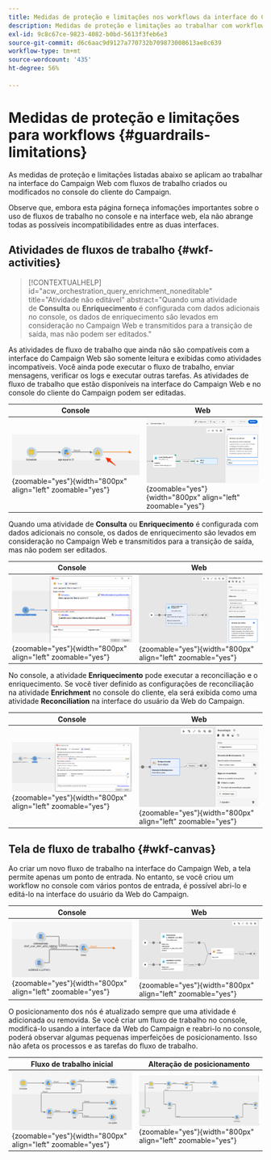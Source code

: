 ```yaml
---
title: Medidas de proteção e limitações nos workflows da interface do Campaign Web
description: Medidas de proteção e limitações ao trabalhar com workflows na interface do Campaign Web
exl-id: 9c8c67ce-9823-4082-b0bd-5613f3feb6e3
source-git-commit: d6c6aac9d9127a770732b709873008613ae8c639
workflow-type: tm+mt
source-wordcount: '435'
ht-degree: 56%

---
```


# Medidas de proteção e limitações para workflows {#guardrails-limitations}

As medidas de proteção e limitações listadas abaixo se aplicam ao trabalhar na interface do Campaign Web com fluxos de trabalho criados ou modificados no console do cliente do Campaign.

Observe que, embora esta página forneça infomações importantes sobre o uso de fluxos de trabalho no console e na interface web, ela não abrange todas as possíveis incompatibilidades entre as duas interfaces.

## Atividades de fluxos de trabalho {#wkf-activities}

>[!CONTEXTUALHELP]
>id="acw_orchestration_query_enrichment_noneditable"
>title="Atividade não editável"
>abstract="Quando uma atividade de **Consulta** ou **Enriquecimento** é configurada com dados adicionais no console, os dados de enriquecimento são levados em consideração no Campaign Web e transmitidos para a transição de saída, mas não podem ser editados."

As atividades de fluxo de trabalho que ainda não são compatíveis com a interface do Campaign Web são somente leitura e exibidas como atividades incompatíveis. Você ainda pode executar o fluxo de trabalho, enviar mensagens, verificar os logs e executar outras tarefas. As atividades de fluxo de trabalho que estão disponíveis na interface do Campaign Web e no console do cliente do Campaign podem ser editadas.

| Console | Web |
| --- | --- |
| ![Captura de tela mostrando limitações de atividades no console](assets/limitations-activities-console.png){zoomable="yes"}{width="800px" align="left" zoomable="yes"} | ![Captura de tela mostrando limitações de atividades na interface da Web](assets/limitations-activities-web.png){zoomable="yes"}{width="800px" align="left" zoomable="yes"} |

Quando uma atividade de **Consulta** ou **Enriquecimento** é configurada com dados adicionais no console, os dados de enriquecimento são levados em consideração no Campaign Web e transmitidos para a transição de saída, mas não podem ser editados.

| Console | Web |
| --- | --- |
| ![Captura de tela mostrando limitações de opções no console](assets/limitations-options-console.png){zoomable="yes"}{width="800px" align="left" zoomable="yes"} | ![Captura de tela mostrando limitações de opções na interface da Web](assets/limitations-options-web.png){zoomable="yes"}{width="800px" align="left" zoomable="yes"} |

No console, a atividade **Enriquecimento** pode executar a reconciliação e o enriquecimento. Se você tiver definido as configurações de reconciliação na atividade **Enrichment** no console do cliente, ela será exibida como uma atividade **Reconciliation** na interface do usuário da Web do Campaign.

| Console | Web |
| --- | --- |
| ![Captura de tela mostrando a atividade de enriquecimento no console](assets/limitations-enrichment-console.png){zoomable="yes"}{width="800px" align="left" zoomable="yes"} | ![Captura de tela mostrando a atividade de enriquecimento na interface da Web](assets/limitations-enrichment-web.png){zoomable="yes"}{width="800px" align="left" zoomable="yes"} |

## Tela de fluxo de trabalho {#wkf-canvas}

Ao criar um novo fluxo de trabalho na interface do Campaign Web, a tela permite apenas um ponto de entrada. No entanto, se você criou um workflow no console com vários pontos de entrada, é possível abri-lo e editá-lo na interface do usuário da Web do Campaign.

| Console | Web |
| --- | --- |
| ![Captura de tela mostrando vários pontos de entrada no console](assets/limitations-multiple-console.png){zoomable="yes"}{width="800px" align="left" zoomable="yes"} | ![Captura de tela mostrando vários pontos de entrada na interface da Web](assets/limitations-multiple-web.png){zoomable="yes"}{width="800px" align="left" zoomable="yes"} |

O posicionamento dos nós é atualizado sempre que uma atividade é adicionada ou removida. Se você criar um fluxo de trabalho no console, modificá-lo usando a interface da Web do Campaign e reabri-lo no console, poderá observar algumas pequenas imperfeições de posicionamento. Isso não afeta os processos e as tarefas do fluxo de trabalho.

| Fluxo de trabalho inicial | Alteração de posicionamento |
| --- | --- |
| ![Captura de tela mostrando o posicionamento inicial do fluxo de trabalho](assets/limitations-positioning1.png){zoomable="yes"}{width="800px" align="left" zoomable="yes"} | ![Captura de tela mostrando alterações de posicionamento após modificações](assets/limitations-positioning2.png){zoomable="yes"}{width="800px" align="left" zoomable="yes"} |